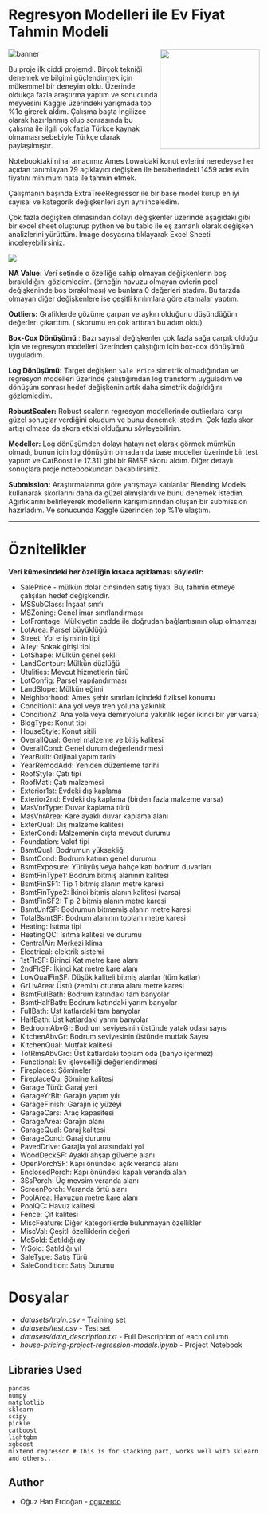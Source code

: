 # Regresyon Modelleri ile Ev Fiyat Tahmin Modeli

<a href="https://www.oguzerdogan.com/">
    <img src="https://www.oguzerdogan.com/wp-content/uploads/2020/10/logo_oz.png" width="200" align="right"></a>



![banner](https://storage.googleapis.com/kaggle-competitions/kaggle/5407/media/housesbanner.png)



Bu proje ilk ciddi projemdi. Birçok tekniği denemek ve bilgimi güçlendirmek için mükemmel bir deneyim oldu. Üzerinde oldukça fazla araştırma yaptım ve sonucunda meyvesini Kaggle üzerindeki yarışmada top %1e girerek aldım. Çalışma başta İngilizce olarak hazırlanmış olup sonrasında bu çalışma ile ilgili çok fazla Türkçe kaynak olmaması sebebiyle Türkçe olarak paylaşılmıştır. 

Notebooktaki nihai amacımız Ames Lowa’daki konut evlerini neredeyse her açıdan tanımlayan 79 açıklayıcı değişken ile beraberindeki 1459 adet evin fiyatını minimum hata ile tahmin etmek.

Çalışmanın başında ExtraTreeRegressor ile bir base model kurup en iyi sayısal ve kategorik değişkenleri ayrı ayrı inceledim.

Çok fazla değişken olmasından dolayı değişkenler üzerinde aşağıdaki gibi bir excel sheet oluşturup python ve bu tablo ile eş zamanlı olarak değişken analizlerini yürüttüm. Image dosyasına tıklayarak Excel Sheeti inceleyebilirsiniz.

<a href="https://docs.google.com/spreadsheets/d/1P67BXoVlt8EIzFTtcENCCt5dABRdV4DqNRIIvbbYOrg/">
    <img src="https://www.oguzerdogan.com/wp-content/uploads/2020/11/aciklamalar.jpg">
</a>

**NA Value:** Veri setinde o özelliğe sahip olmayan değişkenlerin boş bırakıldığını gözlemledim. (örneğin havuzu olmayan evlerin pool değişkeninde boş bırakılması) ve bunlara 0 değerleri atadım. Bu tarzda olmayan diğer değişkenlere ise çeşitli kırılımlara göre atamalar yaptım.

**Outliers:**  Grafiklerde gözüme çarpan ve aykırı olduğunu düşündüğüm değerleri çıkarttım. ( skorumu en çok arttıran bu adım oldu)

**Box-Cox Dönüşümü** : Bazı sayısal değişkenler çok fazla sağa çarpık olduğu için ve regresyon modelleri üzerinden çalıştığım için box-cox dönüşümü uyguladım.

**Log Dönüşümü:** Target değişken `Sale Price` simetrik olmadığından ve regresyon modelleri üzerinde çalıştığımdan log transform uyguladım ve dönüşüm sonrası hedef değişkenin artık daha simetrik dağıldığını gözlemledim.

**RobustScaler:** Robust scalerın regresyon modellerinde outlierlara karşı güzel sonuçlar verdiğini okudum ve bunu denemek istedim. Çok fazla skor artışı olmasa da skora etkisi olduğunu söyleyebilirim.

**Modeller:** Log dönüşümden dolayı hatayı net olarak görmek mümkün olmadı, bunun için log dönüşüm olmadan da base modeller üzerinde bir test yaptım ve CatBoost ile 17.311 gibi bir RMSE skoru aldım. Diğer detaylı sonuçlara proje notebookundan bakabilirsiniz.

**Submission:** Araştırmalarıma göre yarışmaya katılanlar Blending Models kullanarak skorlarını daha da güzel almışlardı ve bunu denemek istedim. Ağırlıklarını belirleyerek modellerin karışımlarından oluşan bir submission hazırladım. Ve sonucunda Kaggle üzerinden top %1’e ulaştım.

---

# Öznitelikler

**Veri kümesindeki her özelliğin kısaca açıklaması söyledir:**

- SalePrice - mülkün dolar cinsinden satış fiyatı. Bu, tahmin etmeye çalışılan hedef değişkendir.
- MSSubClass: İnşaat sınıfı
- MSZoning: Genel imar sınıflandırması
- LotFrontage: Mülkiyetin cadde ile doğrudan bağlantısının olup olmaması
- LotArea: Parsel büyüklüğü
- Street: Yol erişiminin tipi
- Alley: Sokak girişi tipi
- LotShape: Mülkün genel şekli
- LandContour: Mülkün düzlüğü
- Utulities: Mevcut hizmetlerin türü
- LotConfig: Parsel yapılandırması
- LandSlope: Mülkün eğimi
- Neighborhood: Ames şehir sınırları içindeki fiziksel konumu
- Condition1: Ana yol veya tren yoluna yakınlık
- Condition2: Ana yola veya demiryoluna yakınlık (eğer ikinci bir yer varsa)
- BldgType: Konut tipi
- HouseStyle: Konut sitili
- OverallQual: Genel malzeme ve bitiş kalitesi
- OverallCond: Genel durum değerlendirmesi
- YearBuilt: Orijinal yapım tarihi
- YearRemodAdd: Yeniden düzenleme tarihi
- RoofStyle: Çatı tipi
- RoofMatl: Çatı malzemesi
- Exterior1st: Evdeki dış kaplama
- Exterior2nd: Evdeki dış kaplama (birden fazla malzeme varsa)
- MasVnrType: Duvar kaplama türü
- MasVnrArea: Kare ayaklı duvar kaplama alanı
- ExterQual: Dış malzeme kalitesi
- ExterCond: Malzemenin dışta mevcut durumu
- Foundation: Vakıf tipi
- BsmtQual: Bodrumun yüksekliği
- BsmtCond: Bodrum katının genel durumu
- BsmtExposure: Yürüyüş veya bahçe katı bodrum duvarları
- BsmtFinType1: Bodrum bitmiş alanının kalitesi
- BsmtFinSF1: Tip 1 bitmiş alanın metre karesi
- BsmtFinType2: İkinci bitmiş alanın kalitesi (varsa)
- BsmtFinSF2: Tip 2 bitmiş alanın metre karesi
- BsmtUnfSF: Bodrumun bitmemiş alanın metre karesi
- TotalBsmtSF: Bodrum alanının toplam metre karesi
- Heating: Isıtma tipi
- HeatingQC: Isıtma kalitesi ve durumu
- CentralAir: Merkezi klima
- Electrical: elektrik sistemi
- 1stFlrSF: Birinci Kat metre kare alanı
- 2ndFlrSF: İkinci kat metre kare alanı
- LowQualFinSF: Düşük kaliteli bitmiş alanlar (tüm katlar)
- GrLivArea: Üstü (zemin) oturma alanı metre karesi
- BsmtFullBath: Bodrum katındaki tam banyolar
- BsmtHalfBath: Bodrum katındaki yarım banyolar
- FullBath: Üst katlardaki tam banyolar
- HalfBath: Üst katlardaki yarım banyolar
- BedroomAbvGr: Bodrum seviyesinin üstünde yatak odası sayısı
- KitchenAbvGr: Bodrum seviyesinin üstünde mutfak Sayısı
- KitchenQual: Mutfak kalitesi
- TotRmsAbvGrd: Üst katlardaki toplam oda (banyo içermez)
- Functional: Ev işlevselliği değerlendirmesi
- Fireplaces: Şömineler
- FireplaceQu: Şömine kalitesi
- Garage Türü: Garaj yeri
- GarageYrBlt: Garajın yapım yılı
- GarageFinish: Garajın iç yüzeyi
- GarageCars: Araç kapasitesi
- GarageArea: Garajın alanı
- GarageQual: Garaj kalitesi
- GarageCond: Garaj durumu
- PavedDrive: Garajla yol arasındaki yol
- WoodDeckSF: Ayaklı ahşap güverte alanı
- OpenPorchSF: Kapı önündeki açık veranda alanı
- EnclosedPorch: Kapı önündeki kapalı veranda alan
- 3SsPorch: Üç mevsim veranda alanı
- ScreenPorch: Veranda örtü alanı
- PoolArea: Havuzun metre kare alanı
- PoolQC: Havuz kalitesi
- Fence: Çit kalitesi
- MiscFeature: Diğer kategorilerde bulunmayan özellikler
- MiscVal: Çeşitli özelliklerin değeri
- MoSold: Satıldığı ay
- YrSold: Satıldığı yıl
- SaleType: Satış Türü
- SaleCondition: Satış Durumu

# Dosyalar

- *datasets/train.csv* - Training set
- *datasets/test.csv* - Test set
- *datasets/data_description.txt* - Full Description of each column
- *house-pricing-project-regression-models.ipynb* - Project Notebook

## Libraries Used

```
pandas
numpy
matplotlib
sklearn
scipy
pickle
catboost
lightgbm 
xgboost
mlxtend.regressor # This is for stacking part, works well with sklearn and others...
```

## Author

- Oğuz Han Erdoğan - [oguzerdo](https://github.com/oguzerdo)
